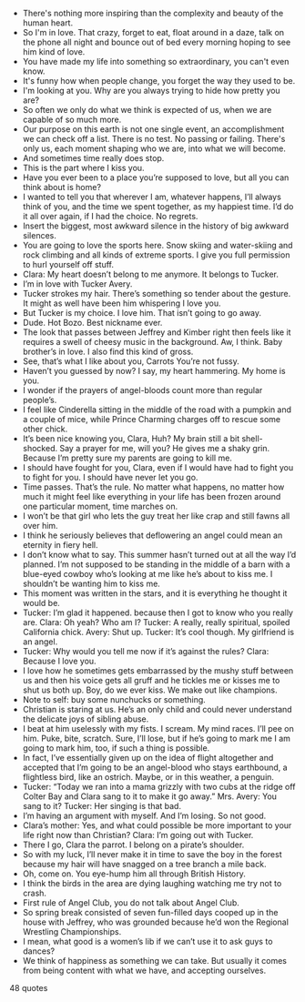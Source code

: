  - There's nothing more inspiring than the complexity and beauty of the human heart.
 - So I'm in love. That crazy, forget to eat, float around in a daze, talk on the phone all night and bounce out of bed every morning hoping to see him kind of love.
 - You have made my life into something so extraordinary, you can't even know.
 - It's funny how when people change, you forget the way they used to be.
 - I'm looking at you. Why are you always trying to hide how pretty you are?
 - So often we only do what we think is expected of us, when we are capable of so much more.
 - Our purpose on this earth is not one single event, an accomplishment we can check off a list. There is no test. No passing or failing. There's only us, each moment shaping who we are, into what we will become.
 - And sometimes time really does stop.
 - This is the part where I kiss you.
 - Have you ever been to a place you’re supposed to love, but all you can think about is home?
 - I wanted to tell you that wherever I am, whatever happens, I’ll always think of you, and the time we spent together, as my happiest time. I’d do it all over again, if I had the choice. No regrets.
 - Insert the biggest, most awkward silence in the history of big awkward silences.
 - You are going to love the sports here. Snow skiing and water-skiing and rock climbing and all kinds of extreme sports. I give you full permission to hurl yourself off stuff.
 - Clara: My heart doesn’t belong to me anymore. It belongs to Tucker.
 - I’m in love with Tucker Avery.
 - Tucker strokes my hair. There’s something so tender about the gesture. It might as well have been him whispering I love you.
 - But Tucker is my choice. I love him. That isn’t going to go away.
 - Dude. Hot Bozo. Best nickname ever.
 - The look that passes between Jeffrey and Kimber right then feels like it requires a swell of cheesy music in the background. Aw, I think. Baby brother’s in love. I also find this kind of gross.
 - See, that’s what I like about you, Carrots You’re not fussy.
 - Haven’t you guessed by now? I say, my heart hammering. My home is you.
 - I wonder if the prayers of angel-bloods count more than regular people’s.
 - I feel like Cinderella sitting in the middle of the road with a pumpkin and a couple of mice, while Prince Charming charges off to rescue some other chick.
 - It’s been nice knowing you, Clara, Huh? My brain still a bit shell-shocked. Say a prayer for me, will you? He gives me a shaky grin. Because I’m pretty sure my parents are going to kill me.
 - I should have fought for you, Clara, even if I would have had to fight you to fight for you. I should have never let you go.
 - Time passes. That’s the rule. No matter what happens, no matter how much it might feel like everything in your life has been frozen around one particular moment, time marches on.
 - I won’t be that girl who lets the guy treat her like crap and still fawns all over him.
 - I think he seriously believes that deflowering an angel could mean an eternity in fiery hell.
 - I don’t know what to say. This summer hasn’t turned out at all the way I’d planned. I’m not supposed to be standing in the middle of a barn with a blue-eyed cowboy who’s looking at me like he’s about to kiss me. I shouldn’t be wanting him to kiss me.
 - This moment was written in the stars, and it is everything he thought it would be.
 - Tucker: I’m glad it happened. because then I got to know who you really are. Clara: Oh yeah? Who am I? Tucker: A really, really spiritual, spoiled California chick. Avery: Shut up. Tucker: It’s cool though. My girlfriend is an angel.
 - Tucker: Why would you tell me now if it’s against the rules? Clara: Because I love you.
 - I love how he sometimes gets embarrassed by the mushy stuff between us and then his voice gets all gruff and he tickles me or kisses me to shut us both up. Boy, do we ever kiss. We make out like champions.
 - Note to self: buy some nunchucks or something.
 - Christian is staring at us. He’s an only child and could never understand the delicate joys of sibling abuse.
 - I beat at him uselessly with my fists. I scream. My mind races. I’ll pee on him. Puke, bite, scratch. Sure, I’ll lose, but if he’s going to mark me I am going to mark him, too, if such a thing is possible.
 - In fact, I’ve essentially given up on the idea of flight altogether and accepted that I’m going to be an angel-blood who stays earthbound, a flightless bird, like an ostrich. Maybe, or in this weather, a penguin.
 - Tucker: “Today we ran into a mama grizzly with two cubs at the ridge off Colter Bay and Clara sang to it to make it go away.” Mrs. Avery: You sang to it? Tucker: Her singing is that bad.
 - I’m having an argument with myself. And I’m losing. So not good.
 - Clara’s mother: Yes, and what could possible be more important to your life right now than Christian? Clara: I’m going out with Tucker.
 - There I go, Clara the parrot. I belong on a pirate’s shoulder.
 - So with my luck, I’ll never make it in time to save the boy in the forest because my hair will have snagged on a tree branch a mile back.
 - Oh, come on. You eye-hump him all through British History.
 - I think the birds in the area are dying laughing watching me try not to crash.
 - First rule of Angel Club, you do not talk about Angel Club.
 - So spring break consisted of seven fun-filled days cooped up in the house with Jeffrey, who was grounded because he’d won the Regional Wrestling Championships.
 - I mean, what good is a women’s lib if we can’t use it to ask guys to dances?
 - We think of happiness as something we can take. But usually it comes from being content with what we have, and accepting ourselves.

48 quotes
